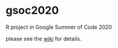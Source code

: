 # gsoc2020
R project in Google Summer of Code 2020

please see the [wiki](https://github.com/rstats-gsoc/gsoc2020/wiki) for details.
